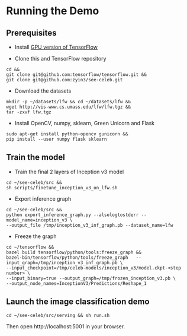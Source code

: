 # Running the Demo

## Prerequisites

- Install [GPU version of TensorFlow](
https://www.tensorflow.org/install/install_linux)

- Clone this and TensorFlow repository

``` shell
cd &&
git clone git@github.com:tensorflow/tensorflow.git &&
git clone git@github.com:zyin3/see-celeb.git
```

- Download the datasets

``` shell
mkdir -p ~/datasets/lfw && cd ~/datasets/lfw &&
wget http://vis-www.cs.umass.edu/lfw/lfw.tgz &&
tar -zxvf lfw.tgz
```
- Install OpenCV, numpy, sklearn, Green Unicorn and Flask

``` shell
sudo apt-get install python-opencv gunicorn &&
pip install --user numpy flask sklearn
```

## Train the model
- Train the final 2 layers of Inception v3 model

``` shell
cd ~/see-celeb/src &&
sh scripts/finetune_inception_v3_on_lfw.sh
```

- Export inference graph

``` shell
cd ~/see-celeb/src &&
python export_inference_graph.py --alsologtostderr --model_name=inception_v3 \
--output_file /tmp/inception_v3_inf_graph.pb --dataset_name=lfw
```

- Freeze the graph

``` shell
cd ~/tensorflow &&
bazel build tensorflow/python/tools:freeze_graph &&
bazel-bin/tensorflow/python/tools/freeze_graph   --input_graph=/tmp/inception_v3_inf_graph.pb \
--input_checkpoint=/tmp/celeb-models/inception_v3/model.ckpt-<step number> \
--input_binary=true --output_graph=/tmp/frozen_inception_v3.pb \
--output_node_names=InceptionV3/Predictions/Reshape_1
```

## Launch the image classification demo

``` shell
cd ~/see-celeb/src/serving && sh run.sh
```

Then open http://localhost:5001 in your browser.
